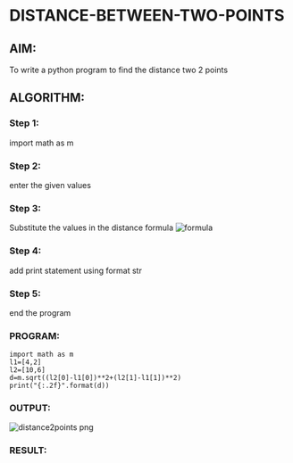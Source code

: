 # DISTANCE-BETWEEN-TWO-POINTS

## AIM:
To write a python program to find the distance two 2 points
## ALGORITHM:
### Step 1: 
import math as m
### Step 2: 
enter the given values
### Step 3: 
Substitute the values in the distance formula  ![formula](/formula.jpg)
### Step 4: 
add print statement using format str
### Step 5: 
end the program
### PROGRAM:
```
import math as m
l1=[4,2]
l2=[10,6]
d=m.sqrt((l2[0]-l1[0])**2+(l2[1]-l1[1])**2)
print("{:.2f}".format(d))
```
  


### OUTPUT:

![distance2points png](https://user-images.githubusercontent.com/120539398/209549125-b09ac404-6c2d-445e-b830-df550527a804.png)

### RESULT:
